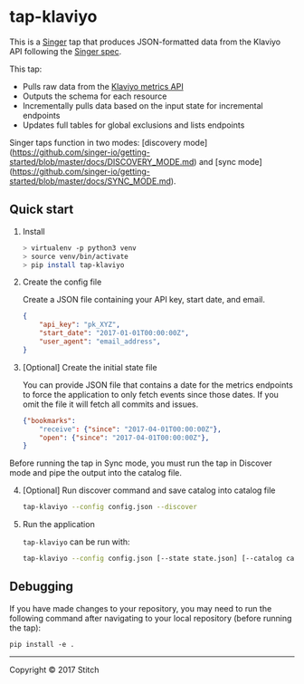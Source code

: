 # tap-klaviyo

This is a [Singer](https://singer.io) tap that produces JSON-formatted
data from the Klaviyo API following the [Singer
spec](https://github.com/singer-io/getting-started/blob/master/SPEC.md).

This tap:
- Pulls raw data from the [Klaviyo metrics API](https://www.klaviyo.com/docs/api/metrics)
- Outputs the schema for each resource
- Incrementally pulls data based on the input state for incremental endpoints
- Updates full tables for global exclusions and lists endpoints

Singer taps function in two modes: [discovery mode] (https://github.com/singer-io/getting-started/blob/master/docs/DISCOVERY_MODE.md) and [sync mode] (https://github.com/singer-io/getting-started/blob/master/docs/SYNC_MODE.md).

## Quick start

1. Install

    ```bash
    > virtualenv -p python3 venv
    > source venv/bin/activate
    > pip install tap-klaviyo
    ```

2. Create the config file

    Create a JSON file containing your API key, start date, and email.

    ```json
    {
        "api_key": "pk_XYZ",
        "start_date": "2017-01-01T00:00:00Z",
        "user_agent": "email_address",
    }
    ```

3. [Optional] Create the initial state file

    You can provide JSON file that contains a date for the metrics endpoints to force the application to only fetch events since those dates. If you omit the file it will fetch all
    commits and issues.

    ```json
    {"bookmarks":
        "receive": {"since": "2017-04-01T00:00:00Z"},
        "open": {"since": "2017-04-01T00:00:00Z"},
    }
    ```

Before running the tap in Sync mode, you must run the tap in Discover mode and pipe the output into the catalog file.



4. [Optional] Run discover command and save catalog into catalog file

    ```bash
    tap-klaviyo --config config.json --discover
    ```

5. Run the application

    `tap-klaviyo` can be run with:

    ```bash
    tap-klaviyo --config config.json [--state state.json] [--catalog catalog.json]
    ```



## Debugging

If you have made changes to your repository, you may need to run the following command after navigating to your local repository (before running the tap):

    
    pip install -e .

---

Copyright &copy; 2017 Stitch
